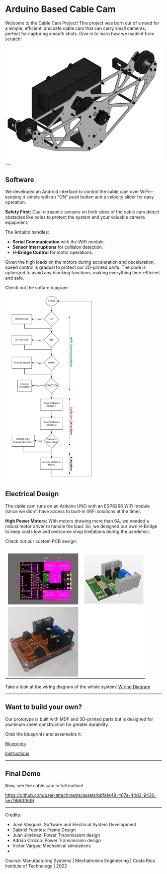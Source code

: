 # Arduino Based Cable Cam

Welcome to the Cable Cam Project! This project was born out of a need for a simple, efficient, and safe cable cam that can carry small cameras, perfect for capturing smooth shots. Dive in to learn how we made it from scratch!


<img src="docs/intro.png" alt="Cable Cam Intro" width="600"/>
---

## Software

We developed an Android interface to control the cable cam over WiFi—keeping it simple with an "ON" push button and a velocity slider for easy operation.

**Safety First:** Dual ultrasonic sensors on both sides of the cable cam detect obstacles like poles to protect the system and your valuable camera equipment.

The Arduino handles:
- **Serial Communication** with the WiFi module.
- **Sensor Interruptions** for collision detection.
- **H-Bridge Control** for motor operations.

Given the high loads on the motors during acceleration and deceleration, speed control is gradual to protect our 3D-printed parts. The code is optimized to avoid any blocking functions, making everything time-efficient and safe.

Check out the softare diagram:

<img src="docs/software_diagram.jpg" alt="Software Diagram" width="300"/>






## Electrical Design

The cable cam runs on an Arduino UNO with an ESP8266 WiFi module (since we didn't have access to built-in WiFi solutions at the time). 

**High Power Motors:** With motors drawing more than 6A, we needed a robust motor driver to handle the load. So, we designed our own H-Bridge to keep costs low and overcome shop limitations during the pandemic. 

Check out our custom PCB design:

<img src="docs/h_bridge.jpg" alt="H-Bridge Design" width="450"/>


Take a look at the wiring diagram of the whole system:
[Wiring Diagram](docs/wiring_diagram.pdf)

---



## Want to build your own?

Our prototype is built with MDF and 3D-printed parts but is designed for aluminum sheet construction for greater durability. 

Grab the blueprints and assemeble it:

[Blueprints](docs/Blueprints.pdf)

[Instructions](docs/Assembly_Instructions.pdf)



---

## Final Demo

Now, see the cable cam in full motion!

https://github.com/user-attachments/assets/bbfa1e48-467a-44d3-9430-5e7186b1f9d9

---

Credits:

- José Vásquez: Software and Electrical System Development
- Gabriel Fuentes: Frame Design
- Juan Jiménez: Power Transmission design
- Adrián Orozco: Power Transmission design
- Victor Vargas: Mechanical simulations
- 

Course: Manufacturing Systems | Mechatronics Engineering | Costa Rica Institute of Technology  | 2022

